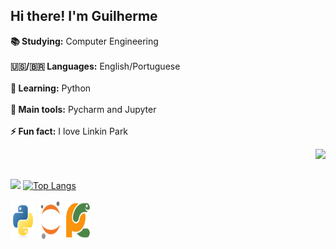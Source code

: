 ## <strong>Hi there! I'm Guilherme</strong><br>
<strong> 📚  Studying:</strong> Computer Engineering<br><br>
<strong> 🇺🇸/🇧🇷  Languages:</strong> English/Portuguese <br><br>
<strong> 📖  Learning:</strong> Python  <br><br>
<strong> 🔧  Main tools:</strong> Pycharm and Jupyter <br><br>
<strong> ⚡   Fun fact:</strong> I love Linkin Park
<p align="right">
  <img src="https://cdn.freelogovectors.net/wp-content/uploads/2018/07/linkin-park-logo.png" target="_blank" width="250px" style="max-width: 100%;">
</p>

## 





![](https://github-readme-stats.vercel.app/api?username=GuiSDG&show_icons=false&theme=dark) 
[![Top Langs](https://github-readme-stats.vercel.app/api/top-langs/?username=GuiSDG&langs_count=1&theme=dark)](https://github.com/GuiSDG/github-readme-stats)<br><br>
<img align="center" alt="Gui-Python" height="60" width="40" src="https://raw.githubusercontent.com/devicons/devicon/master/icons/python/python-original.svg"> 
<img align="center" alt="Gui-Jupyter" height="60" width="40" src="https://raw.githubusercontent.com/devicons/devicon/master/icons/jupyter/jupyter-original.svg">
<img align="center" alt="Gui-Pycharm" height="60" width="40" src="https://raw.githubusercontent.com/devicons/devicon/master/icons/pycharm/pycharm-original.svg">




  










